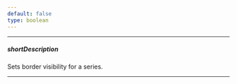 ```yaml
---
default: false
type: boolean
---
```

---
##### shortDescription
Sets border visibility for a series.

---
